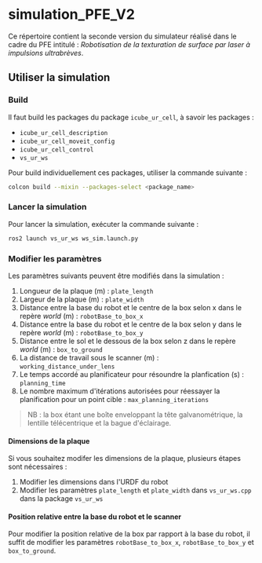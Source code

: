 # simulation_PFE_V2

Ce répertoire contient la seconde version du simulateur réalisé dans le cadre du PFE intitulé : *Robotisation de la texturation de surface par laser à impulsions ultrabrèves*.

## Utiliser la simulation

### Build 
Il faut build les packages du package `icube_ur_cell`, à savoir les packages :
- `icube_ur_cell_description` 
- `icube_ur_cell_moveit_config`
- `icube_ur_cell_control`
- `vs_ur_ws`

Pour build individuellement ces packages, utiliser la commande suivante : 
```bash
colcon build --mixin --packages-select <package_name>
```

### Lancer la simulation
Pour lancer la simulation, exécuter la commande suivante : 
```bash
ros2 launch vs_ur_ws ws_sim.launch.py
```

### Modifier les paramètres

Les paramètres suivants peuvent être modifiés dans la simulation :  
1. Longueur de la plaque (m) : `plate_length`
2. Largeur de la plaque (m) : `plate_width`
3. Distance entre la base du robot et le centre de la box selon x dans le repère *world* (m) : `robotBase_to_box_x`
4. Distance entre la base du robot et le centre de la box selon y dans le repère *world* (m) : `robotBase_to_box_y`
5. Distance entre le sol et le dessous de la box selon z dans le repère *world* (m) : `box_to_ground`
6. La distance de travail sous le scanner (m) : `working_distance_under_lens`
7. Le temps accordé au planificateur pour résoundre la planfication (s) : `planning_time`
8. Le nombre maximum d'itérations autorisées pour réessayer la planification pour un point cible : `max_planning_iterations`

>
> NB : la box étant une boîte enveloppant la tête galvanométrique, la lentille télécentrique et la bague d'éclairage.
>

#### Dimensions de la plaque

Si vous souhaitez modifer les dimensions de la plaque, plusieurs étapes sont nécessaires :

1. Modifier les dimensions dans l'URDF du robot 
2. Modifier les paramètres `plate_length` et `plate_width` dans `vs_ur_ws.cpp` dans la package `vs_ur_ws`

#### Position relative entre la base du robot et le scanner

Pour modifier la position relative de la box par rapport à la base du robot, il suffit de modifier les paramètres `robotBase_to_box_x`, `robotBase_to_box_y` et `box_to_ground`.

